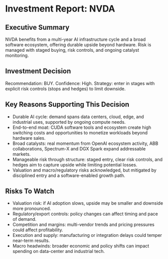 # Investment Report: NVDA
## Executive Summary
NVDA benefits from a multi-year AI infrastructure cycle and a broad software ecosystem, offering durable upside beyond hardware. Risk is managed with staged buying, risk controls, and ongoing catalyst monitoring.

## Investment Decision
Recommendation: BUY. Confidence: High. Strategy: enter in stages with explicit risk controls (stops and hedges) to limit downside.

## Key Reasons Supporting This Decision
- Durable AI cycle: demand spans data centers, cloud, edge, and industrial uses, supported by ongoing compute needs.
- End-to-end moat: CUDA software tools and ecosystem create high switching costs and opportunities to monetize workloads beyond hardware sales.
- Broad catalysts: real momentum from OpenAI ecosystem activity, ABB collaborations, Spectrum-X and DGX Spark expand addressable markets.
- Manageable risk through structure: staged entry, clear risk controls, and hedges aim to capture upside while limiting potential losses.
- Valuation and macro/regulatory risks acknowledged, but mitigated by disciplined entry and a software-enabled growth path.

## Risks To Watch
- Valuation risk: if AI adoption slows, upside may be smaller and downside more pronounced.
- Regulatory/export controls: policy changes can affect timing and pace of demand.
- Competition and margins: multi-vendor trends and pricing pressures could affect profitability.
- Execution and supply: manufacturing or integration delays could temper near-term results.
- Macro headwinds: broader economic and policy shifts can impact spending on data-center and industrial tech.